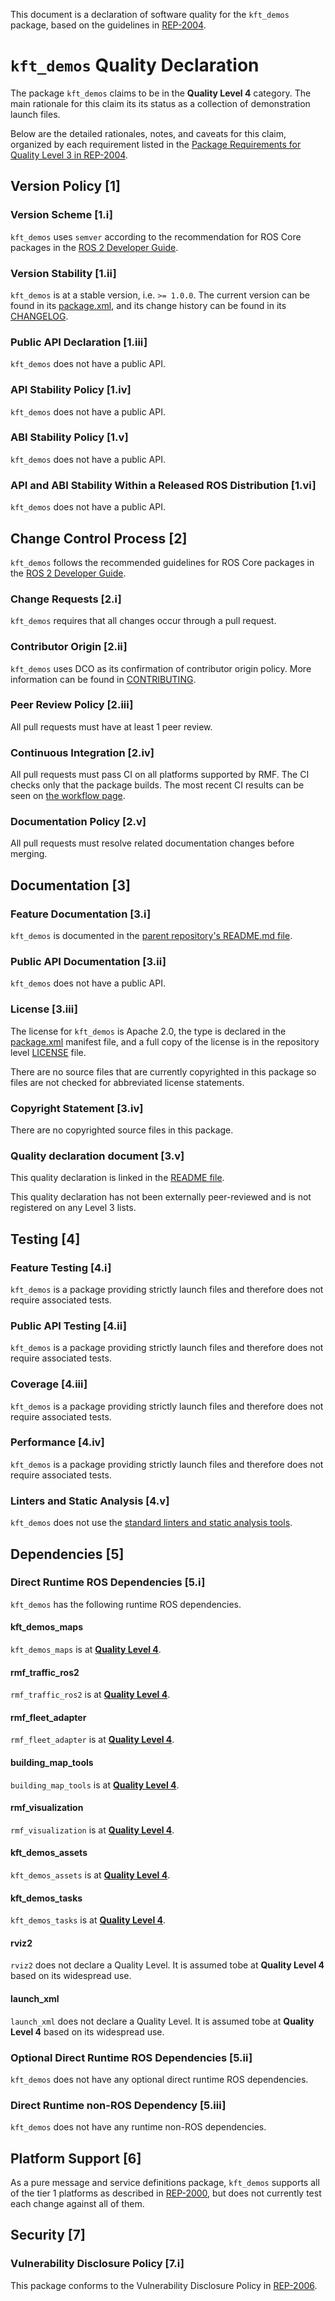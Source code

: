 This document is a declaration of software quality for the `kft_demos` package, based on the guidelines in [REP-2004](https://www.ros.org/reps/rep-2004.html).

# `kft_demos` Quality Declaration

The package `kft_demos` claims to be in the **Quality Level 4** category.
The main rationale for this claim its its status as a collection of demonstration launch files.

Below are the detailed rationales, notes, and caveats for this claim, organized by each requirement listed in the [Package Requirements for Quality Level 3 in REP-2004](https://www.ros.org/reps/rep-2004.html).

## Version Policy [1]

### Version Scheme [1.i]

`kft_demos` uses `semver` according to the recommendation for ROS Core packages in the [ROS 2 Developer Guide](https://index.ros.org/doc/ros2/Contributing/Developer-Guide/#versioning).

### Version Stability [1.ii]

`kft_demos` is at a stable version, i.e. `>= 1.0.0`.
The current version can be found in its [package.xml](package.xml), and its change history can be found in its [CHANGELOG](CHANGELOG.rst).

### Public API Declaration [1.iii]

`kft_demos` does not have a public API.

### API Stability Policy [1.iv]

`kft_demos` does not have a public API.

### ABI Stability Policy [1.v]

`kft_demos` does not have a public API.

### API and ABI Stability Within a Released ROS Distribution [1.vi]

`kft_demos` does not have a public API.

## Change Control Process [2]

`kft_demos` follows the recommended guidelines for ROS Core packages in the [ROS 2 Developer Guide](https://index.ros.org/doc/ros2/Contributing/Developer-Guide/#package-requirements).

### Change Requests [2.i]

`kft_demos` requires that all changes occur through a pull request.

### Contributor Origin [2.ii]

`kft_demos` uses DCO as its confirmation of contributor origin policy. More information can be found in [CONTRIBUTING](../CONTRIBUTING.md).

### Peer Review Policy [2.iii]

All pull requests must have at least 1 peer review.

### Continuous Integration [2.iv]

All pull requests must pass CI on all platforms supported by RMF.
The CI checks only that the package builds.
The most recent CI results can be seen on [the workflow page](https://github.com/open-rmf/kft_demos/actions).

### Documentation Policy [2.v]

All pull requests must resolve related documentation changes before merging.

## Documentation [3]

### Feature Documentation [3.i]

`kft_demos` is documented in the [parent repository's README.md file](../README.md).

### Public API Documentation [3.ii]

`kft_demos` does not have a public API.

### License [3.iii]

The license for `kft_demos` is Apache 2.0, the type is declared in the [package.xml](package.xml) manifest file, and a full copy of the license is in the repository level [LICENSE](../LICENSE) file.

There are no source files that are currently copyrighted in this package so files are not checked for abbreviated license statements.

### Copyright Statement [3.iv]

There are no copyrighted source files in this package.

### Quality declaration document [3.v]

This quality declaration is linked in the [README file](README.md).

This quality declaration has not been externally peer-reviewed and is not registered on any Level 3 lists.

## Testing [4]

### Feature Testing [4.i]

`kft_demos` is a package providing strictly launch files and therefore does not require associated tests.

### Public API Testing [4.ii]

`kft_demos` is a package providing strictly launch files and therefore does not require associated tests.

### Coverage [4.iii]

`kft_demos` is a package providing strictly launch files and therefore does not require associated tests.

### Performance [4.iv]

`kft_demos` is a package providing strictly launch files and therefore does not require associated tests.

### Linters and Static Analysis [4.v]

`kft_demos` does not use the [standard linters and static analysis tools](https://index.ros.org/doc/ros2/Contributing/Developer-Guide/#linters).

## Dependencies [5]

### Direct Runtime ROS Dependencies [5.i]

`kft_demos` has the following runtime ROS dependencies.

#### kft_demos_maps

`kft_demos_maps` is at [**Quality Level 4**](../kft_demos_maps/QUALITY_DECLARATION.md).

#### rmf_traffic_ros2

`rmf_traffic_ros2` is at [**Quality Level 4**](https://github.com/open-rmf/rmf_ros2/blob/main/rmf_traffic_ros2/QUALITY_DECLARATION.md).

#### rmf_fleet_adapter

`rmf_fleet_adapter` is at [**Quality Level 4**](https://github.com/open-rmf/rmf_ros2/blob/main/rmf_fleet_adapter/QUALITY_DECLARATION.md).

#### building_map_tools

`building_map_tools` is at [**Quality Level 4**](https://github.com/open-rmf/rmf_traffic_editor/blob/main/rmf_building_map_tools/QUALITY_DECLARATION.md).

#### rmf_visualization

`rmf_visualization` is at [**Quality Level 4**](https://github.com/open-rmf/rmf_visualization/blob/main/rmf_visualization/QUALITY_DECLARATION.md).

#### kft_demos_assets

`kft_demos_assets` is at [**Quality Level 4**](../kft_demos_assets/QUALITY_DECLARATION.md).

#### kft_demos_tasks

`kft_demos_tasks` is at [**Quality Level 4**](../kft_demos_tasks/QUALITY_DECLARATION.md).

#### rviz2

`rviz2` does not declare a Quality Level.
It is assumed tobe at **Quality Level 4** based on its widespread use.

#### launch_xml

`launch_xml` does not declare a Quality Level.
It is assumed tobe at **Quality Level 4** based on its widespread use.

### Optional Direct Runtime ROS Dependencies [5.ii]

`kft_demos` does not have any optional direct runtime ROS dependencies.

### Direct Runtime non-ROS Dependency [5.iii]

`kft_demos` does not have any runtime non-ROS dependencies.

## Platform Support [6]

As a pure message and service definitions package, `kft_demos` supports all of the tier 1 platforms as described in [REP-2000](https://www.ros.org/reps/rep-2000.html#support-tiers), but does not currently test each change against all of them.

## Security [7]

### Vulnerability Disclosure Policy [7.i]

This package conforms to the Vulnerability Disclosure Policy in [REP-2006](https://www.ros.org/reps/rep-2006.html).
